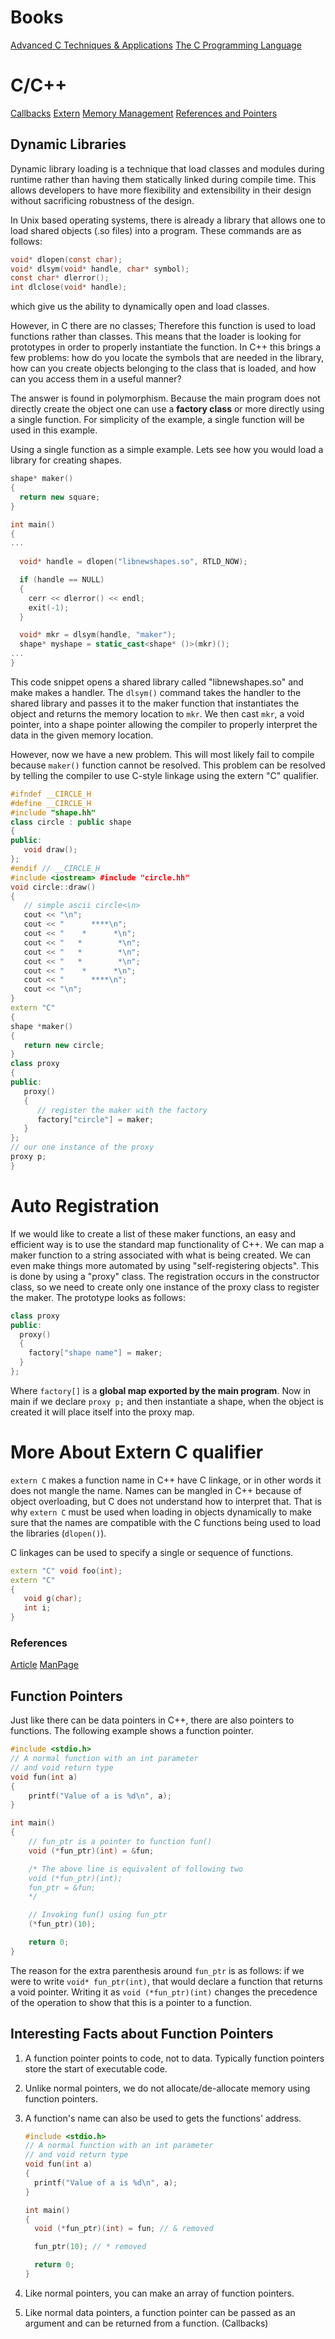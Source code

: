 # Books 
[Advanced C Techniques & Applications](Books/advancedCtechniquesandapplications)
[The C Programming Language](Books/thecprogramminglanguage)

# C/C++
[Callbacks](CC++/callbacks)
[Extern](CC++/extern)
[Memory Management](CC++/memorymanagement)
[References and Pointers](CC++/referencesandpointers)

## Dynamic Libraries
Dynamic library loading is a technique that load classes and modules during runtime rather than having them statically linked during compile time. This allows developers to have more flexibility and extensibility in their design without sacrificing robustness of the design. 

In Unix based operating systems, there is already a library that allows one to load shared objects (.so files) into a program. These commands are as follows: 

``` c
void* dlopen(const char);
void* dlsym(void* handle, char* symbol);
const char* dlerror();
int dlclose(void* handle);
```
which give us the ability to dynamically open and load classes.

However, in C there are no classes; Therefore this function is used to load functions rather than classes. This means that the loader is looking for prototypes in order to properly instantiate the function. In C++ this brings a few problems: how do you locate the symbols that are needed in the library, how can you create objects belonging to the class that is loaded, and how can you access them in a useful manner?

The answer is found in polymorphism. Because the main program does not directly create the object one can use a **factory class** or more directly using a single function. For simplicity of the example, a single function will be used in this example. 

Using a single function as a simple example. Lets see how you would load a library for creating shapes.

``` c++
shape* maker()
{
  return new square;
}

int main()
{
...
  
  void* handle = dlopen("libnewshapes.so", RTLD_NOW);

  if (handle == NULL)
  {
    cerr << dlerror() << endl;
    exit(-1);
  }

  void* mkr = dlsym(handle, "maker");
  shape* myshape = static_cast<shape* ()>(mkr)();
...
}
```

This code snippet opens a shared library called "libnewshapes.so" and make makes a handler. The `dlsym()` command takes the handler to the shared library and passes it to the maker function that instantiates the object and returns the memory location to `mkr`. We then cast `mkr`, a void pointer, into a shape pointer allowing the compiler to properly interpret the data in the given memory location.

However, now we have a new problem. This will most likely fail to compile because `maker()` function cannot be resolved. This problem can be resolved by telling the compiler to use C-style linkage using the extern "C" qualifier.

``` c++
#ifndef __CIRCLE_H
#define __CIRCLE_H
#include "shape.hh"
class circle : public shape
{
public:
   void draw();
};
#endif // __CIRCLE_H
#include <iostream> #include "circle.hh"
void circle::draw()
{
   // simple ascii circle<\n>
   cout << "\n";
   cout << "      ****\n";
   cout << "    *      *\n";
   cout << "   *        *\n";
   cout << "   *        *\n";
   cout << "   *        *\n";
   cout << "    *      *\n";
   cout << "      ****\n";
   cout << "\n";
}
extern "C" 
{
shape *maker()
{
   return new circle;
}
class proxy 
{
public:
   proxy()
   {
      // register the maker with the factory
      factory["circle"] = maker;
   }
};
// our one instance of the proxy
proxy p;
}
```
# Auto Registration
If we would like to create a list of these maker functions, an easy and efficient way is to use the standard map functionality of C++. We can map a maker function to a string associated with what is being created. We can even make things more automated by using "self-registering objects". This is done by using a "proxy" class. The registration occurs in the constructor class, so we need to create only one instance of the proxy class to register the maker. The prototype looks as follows: 

``` c++
class proxy
public: 
  proxy()
  {
    factory["shape name"] = maker; 
  }
};
```

Where `factory[]` is a **global map exported by the main program**. Now in main if we declare `proxy p;` and then instantiate a shape, when the object is created it will place itself into the proxy map.

# More About Extern C qualifier 
`extern C` makes a function name in C++ have C linkage, or in other words it does not mangle the name. Names can be mangled in C++ because of object overloading, but C does not understand how to interpret that. That is why `extern C` must be used when loading in objects dynamically to make sure that the names are compatible with the C functions being used to load the libraries (`dlopen()`). 

C linkages can be used to specify a single or sequence of functions.

``` c++
extern "C" void foo(int);
extern "C"
{
   void g(char);
   int i;
}
```

### References
[Article](https://www.linuxjournal.com/article/3687)
[ManPage](https://linux.die.net/man/3/dlopen)

## Function Pointers
Just like there can be data pointers in C++, there are also pointers to functions. The following example shows a function pointer.

``` c++
#include <stdio.h> 
// A normal function with an int parameter 
// and void return type 
void fun(int a) 
{ 
	printf("Value of a is %d\n", a); 
} 

int main() 
{ 
	// fun_ptr is a pointer to function fun() 
	void (*fun_ptr)(int) = &fun; 

	/* The above line is equivalent of following two 
	void (*fun_ptr)(int); 
	fun_ptr = &fun; 
	*/

	// Invoking fun() using fun_ptr 
	(*fun_ptr)(10); 

	return 0; 
} 
```
The reason for the extra parenthesis around `fun_ptr` is as follows: if we were to write `void* fun_ptr(int)`, that would declare a function that returns a void pointer. Writing it as `void (*fun_ptr)(int)` changes the precedence of the operation to show that this is a pointer to a function.

## Interesting Facts about Function Pointers
1. A function pointer points to code, not to data. Typically function pointers store the start of executable code.
2. Unlike normal pointers, we do not allocate/de-allocate memory using function pointers. 
3. A function's name can also be used to gets the functions' address. 

    ``` c++
    #include <stdio.h>
    // A normal function with an int parameter
    // and void return type
    void fun(int a)
    {
      printf("Value of a is %d\n", a);
    }

    int main()
    {
      void (*fun_ptr)(int) = fun; // & removed

      fun_ptr(10); // * removed

      return 0;
    }
    ```
1. Like normal pointers, you can make an array of function pointers. 
2. Like normal data pointers, a function pointer can be passed as an argument and can be returned from a function. (Callbacks)
